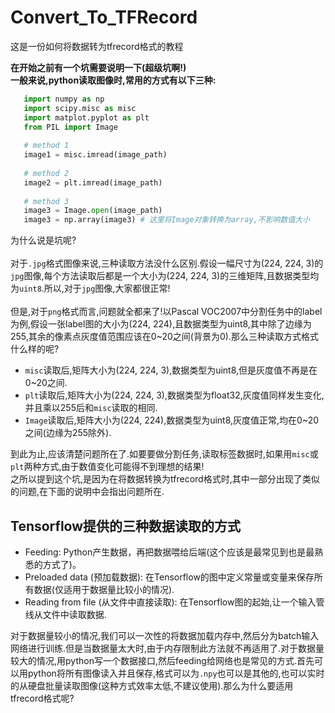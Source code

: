 # Convert_To_TFRecord
这是一份如何将数据转为tfrecord格式的教程

**在开始之前有一个坑需要说明一下(超级坑啊!)**<br>
**一般来说,python读取图像时,常用的方式有以下三种:**
```python
   import numpy as np
   import scipy.misc as misc
   import matplot.pyplot as plt
   from PIL import Image
       
   # method 1
   image1 = misc.imread(image_path)
       
   # method 2
   image2 = plt.imread(image_path)
       
   # method 3
   image3 = Image.open(image_path)
   image3 = np.array(image3) # 这里将Image对象转换为array,不影响数值大小
```
为什么说是坑呢?<br>
<br>
对于`.jpg`格式图像来说,三种读取方法没什么区别.假设一幅尺寸为(224, 224, 3)的`jpg`图像,每个方法读取后都是一个大小为(224, 224, 3)的三维矩阵,且数据类型均为`uint8`.所以,对于`jpg`图像,大家都很正常!<br>
<br>
但是,对于`png`格式而言,问题就全都来了!以Pascal VOC2007中分割任务中的label为例,假设一张label图的大小为(224, 224),且数据类型为uint8,其中除了边缘为255,其余的像素点灰度值范围应该在0~20之间(背景为0).那么三种读取方式格式什么样的呢?<br>
* `misc`读取后,矩阵大小为(224, 224, 3),数据类型为uint8,但是灰度值不再是在0~20之间.
* `plt`读取后,矩阵大小为(224, 224, 3),数据类型为float32,灰度值同样发生变化,并且乘以255后和`misc`读取的相同.
* `Image`读取后,矩阵大小为(224, 224),数据类型为uint8,灰度值正常,均在0~20之间(边缘为255除外).

到此为止,应该清楚问题所在了.如要要做分割任务,读取标签数据时,如果用`misc`或`plt`两种方式,由于数值变化可能得不到理想的结果!<br>
之所以提到这个坑,是因为在将数据转换为tfrecord格式时,其中一部分出现了类似的问题,在下面的说明中会指出问题所在.

## Tensorflow提供的三种数据读取的方式

* Feeding: Python产生数据，再把数据喂给后端(这个应该是最常见到也是最熟悉的方式了)。
* Preloaded data (预加载数据): 在Tensorflow的图中定义常量或变量来保存所有数据(仅适用于数据量比较小的情况).
* Reading from file (从文件中直接读取): 在Tensorflow图的起始,让一个输入管线从文件中读取数据.

对于数据量较小的情况,我们可以一次性的将数据加载内存中,然后分为batch输入网络进行训练.但是当数据量太大时,由于内存限制此方法就不再适用了.对于数据量较大的情况,用python写一个数据接口,然后feeding给网络也是常见的方式.首先可以用python将所有图像读入并且保存,格式可以为```.npy```也可以是其他的,也可以实时的从硬盘批量读取图像(这种方式效率太低,不建议使用).那么为什么要适用tfrecord格式呢?
